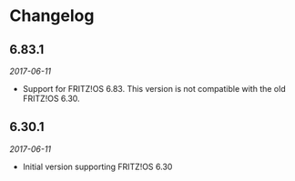 # Changelog

## 6.83.1
*2017-06-11*

- Support for FRITZ!OS 6.83. This version is not compatible with the old FRITZ!OS 6.30.

## 6.30.1
*2017-06-11*

- Initial version supporting FRITZ!OS 6.30
